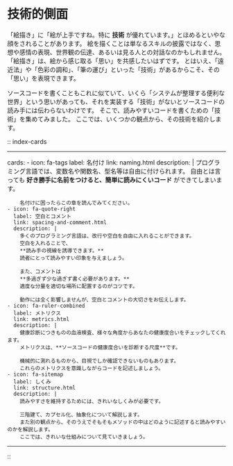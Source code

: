 # <i class="fa-solid fa-industry"></i> 技術的側面

「絵描き」に「絵が上手ですね。特に **技術** が優れています。」とほめるといやな顔をされることがあります。
絵を描くことは単なるスキルの披露ではなく、思想や感情の表現、世界観の伝達、あるいは見る人との対話なのかもしれません。
「絵描き」は、絵から感じ取る「思い」を共感したいはずです。
とはいえ、「遠近法」や「色彩の調和」、「筆の運び」といった「技術」があるからこそ、その「思い」を表現できます。

ソースコードを書くこともこれに似ていて、いくら「システムが整理する便利な世界」という思いがあっても、それを実装する「技術」がないとソースコードの読み手には伝わらないわけです。
そこで、読みやすいコードを書くための「技術」を集めてみました。
ここでは、いくつかの観点から、その技術を紹介します。

<!-- textlint-disable ja-technical-writing/sentence-length -->

:: index-cards

---
cards:
    - icon: fa-tags
      label: 名付け
      link: naming.html
      description: |
        プログラミング言語では、変数名や関数名、型名等は自由に付けられます。
        自由とは言っても
        **好き勝手に名前をつけると、簡単に読みにくいコード**
        ができてしまいます。

        名付けに困ったらこの章を読んでみてください。
    - icon: fa-quote-right
      label: 空白とコメント
      link: spacing-and-comment.html
      description: |
        多くのプログラミング言語は、改行や空白を自由に入れることができます。
        空白を入れることで、
        **読み手の視線を誘導できます。**
        読者にとって読みやすい印象を与えましょう。

        また、コメントは
        **多過ぎず少な過ぎず書く必要があります。**
        適度な分量を適切な場所に配置するのがコツです。

        動作には全く影響しませんが、空白とコメントの大切さをお伝えします。
    - icon: fa-ruler-combined
      label: メトリクス
      link: metrics.html
      description: |
        健康診断につきものの血液検査、様々な角度からあなたの健康度合いをチェックしてくれます。
        メトリクスは、**ソースコードの健康度合いを診断する尺度**です。

        機械的に測れるものから、目視でしか確認できないものもあります。
        これらのメトリクスを意識しながらコードを記述しましょう。
    - icon: fa-sitemap
      label: しくみ
      link: structure.html
      description: |
        読みやすさを維持するためには、きれいなしくみが必要です。

        三階建て、カプセル化、抽象化について解説します。
        また別の観点から、そのうえでそもそもメソッドの中はどのように記述すると読みやすいのかを解説します。
        ここでは、きれいな仕組みについて見ていきましょう。
---
::

<!--  textlint-enable ja-technical-writing/sentence-length  -->
